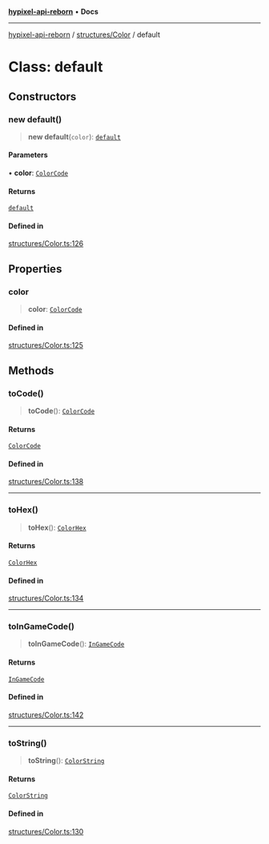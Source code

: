[**hypixel-api-reborn**](../../../README.md) • **Docs**

***

[hypixel-api-reborn](../../../modules.md) / [structures/Color](../README.md) / default

# Class: default

## Constructors

### new default()

> **new default**(`color`): [`default`](default.md)

#### Parameters

• **color**: [`ColorCode`](../type-aliases/ColorCode.md)

#### Returns

[`default`](default.md)

#### Defined in

[structures/Color.ts:126](https://github.com/Kathund/REBORN-docs-TEST/blob/226e7f6a62bb6bca87ef0828ac84e9098d59f860/src/structures/Color.ts#L126)

## Properties

### color

> **color**: [`ColorCode`](../type-aliases/ColorCode.md)

#### Defined in

[structures/Color.ts:125](https://github.com/Kathund/REBORN-docs-TEST/blob/226e7f6a62bb6bca87ef0828ac84e9098d59f860/src/structures/Color.ts#L125)

## Methods

### toCode()

> **toCode**(): [`ColorCode`](../type-aliases/ColorCode.md)

#### Returns

[`ColorCode`](../type-aliases/ColorCode.md)

#### Defined in

[structures/Color.ts:138](https://github.com/Kathund/REBORN-docs-TEST/blob/226e7f6a62bb6bca87ef0828ac84e9098d59f860/src/structures/Color.ts#L138)

***

### toHex()

> **toHex**(): [`ColorHex`](../type-aliases/ColorHex.md)

#### Returns

[`ColorHex`](../type-aliases/ColorHex.md)

#### Defined in

[structures/Color.ts:134](https://github.com/Kathund/REBORN-docs-TEST/blob/226e7f6a62bb6bca87ef0828ac84e9098d59f860/src/structures/Color.ts#L134)

***

### toInGameCode()

> **toInGameCode**(): [`InGameCode`](../type-aliases/InGameCode.md)

#### Returns

[`InGameCode`](../type-aliases/InGameCode.md)

#### Defined in

[structures/Color.ts:142](https://github.com/Kathund/REBORN-docs-TEST/blob/226e7f6a62bb6bca87ef0828ac84e9098d59f860/src/structures/Color.ts#L142)

***

### toString()

> **toString**(): [`ColorString`](../type-aliases/ColorString.md)

#### Returns

[`ColorString`](../type-aliases/ColorString.md)

#### Defined in

[structures/Color.ts:130](https://github.com/Kathund/REBORN-docs-TEST/blob/226e7f6a62bb6bca87ef0828ac84e9098d59f860/src/structures/Color.ts#L130)
